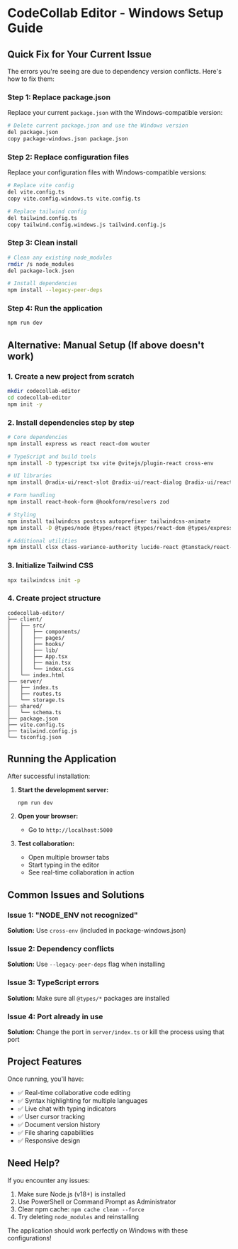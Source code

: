# CodeCollab Editor - Windows Setup Guide

## Quick Fix for Your Current Issue

The errors you're seeing are due to dependency version conflicts. Here's how to fix them:

### Step 1: Replace package.json
Replace your current `package.json` with the Windows-compatible version:

```bash
# Delete current package.json and use the Windows version
del package.json
copy package-windows.json package.json
```

### Step 2: Replace configuration files
Replace your configuration files with Windows-compatible versions:

```bash
# Replace vite config
del vite.config.ts
copy vite.config.windows.ts vite.config.ts

# Replace tailwind config
del tailwind.config.ts
copy tailwind.config.windows.js tailwind.config.js
```

### Step 3: Clean install
```bash
# Clean any existing node_modules
rmdir /s node_modules
del package-lock.json

# Install dependencies
npm install --legacy-peer-deps
```

### Step 4: Run the application
```bash
npm run dev
```

## Alternative: Manual Setup (If above doesn't work)

### 1. Create a new project from scratch
```bash
mkdir codecollab-editor
cd codecollab-editor
npm init -y
```

### 2. Install dependencies step by step
```bash
# Core dependencies
npm install express ws react react-dom wouter

# TypeScript and build tools
npm install -D typescript tsx vite @vitejs/plugin-react cross-env

# UI libraries
npm install @radix-ui/react-slot @radix-ui/react-dialog @radix-ui/react-select @radix-ui/react-scroll-area @radix-ui/react-toast @radix-ui/react-tooltip

# Form handling
npm install react-hook-form @hookform/resolvers zod

# Styling
npm install tailwindcss postcss autoprefixer tailwindcss-animate
npm install -D @types/node @types/react @types/react-dom @types/express @types/ws

# Additional utilities
npm install clsx class-variance-authority lucide-react @tanstack/react-query
```

### 3. Initialize Tailwind CSS
```bash
npx tailwindcss init -p
```

### 4. Create project structure
```
codecollab-editor/
├── client/
│   ├── src/
│   │   ├── components/
│   │   ├── pages/
│   │   ├── hooks/
│   │   ├── lib/
│   │   ├── App.tsx
│   │   ├── main.tsx
│   │   └── index.css
│   └── index.html
├── server/
│   ├── index.ts
│   ├── routes.ts
│   └── storage.ts
├── shared/
│   └── schema.ts
├── package.json
├── vite.config.ts
├── tailwind.config.js
└── tsconfig.json
```

## Running the Application

After successful installation:

1. **Start the development server:**
   ```bash
   npm run dev
   ```

2. **Open your browser:**
   - Go to `http://localhost:5000`

3. **Test collaboration:**
   - Open multiple browser tabs
   - Start typing in the editor
   - See real-time collaboration in action

## Common Issues and Solutions

### Issue 1: "NODE_ENV not recognized"
**Solution:** Use `cross-env` (included in package-windows.json)

### Issue 2: Dependency conflicts
**Solution:** Use `--legacy-peer-deps` flag when installing

### Issue 3: TypeScript errors
**Solution:** Make sure all `@types/*` packages are installed

### Issue 4: Port already in use
**Solution:** Change the port in `server/index.ts` or kill the process using that port

## Project Features

Once running, you'll have:
- ✅ Real-time collaborative code editing
- ✅ Syntax highlighting for multiple languages
- ✅ Live chat with typing indicators
- ✅ User cursor tracking
- ✅ Document version history
- ✅ File sharing capabilities
- ✅ Responsive design

## Need Help?

If you encounter any issues:
1. Make sure Node.js (v18+) is installed
2. Use PowerShell or Command Prompt as Administrator
3. Clear npm cache: `npm cache clean --force`
4. Try deleting `node_modules` and reinstalling

The application should work perfectly on Windows with these configurations!